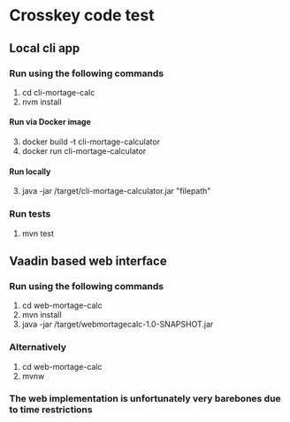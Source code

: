 # Crosskey code test

## Local cli app

### Run using the following commands
1. cd cli-mortage-calc
2. nvm install
#### Run via Docker image
3. docker build -t cli-mortage-calculator
4. docker run cli-mortage-calculator
#### Run locally
3. java -jar /target/cli-mortage-calculator.jar "filepath"

### Run tests
1. mvn test


## Vaadin based web interface

### Run using the following commands
1. cd web-mortage-calc
2. mvn install
3. java -jar /target/webmortagecalc-1.0-SNAPSHOT.jar
### Alternatively
1. cd web-mortage-calc
2. mvnw

### The web implementation is unfortunately very barebones due to time restrictions
